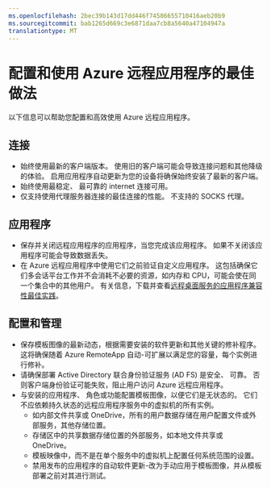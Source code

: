 ```yaml
---
ms.openlocfilehash: 2bec39b143d17dd446f74586655710416aeb20b9
ms.sourcegitcommit: bab1265d669c3e6871daa7cb8a5640a47104947a
translationtype: MT
---
```

<properties
    pageTitle="Azure 的远程应用程序最佳做法"
    description="配置和使用 Azure 远程应用程序的最佳做法。"
    services="remoteapp"
    documentationCenter=""
    authors="lizap"
    manager="mbaldwin" />

<tags
    ms.service="remoteapp"
    ms.workload="compute"
    ms.tgt_pltfrm="na"
    ms.devlang="na"
    ms.topic="article"
    ms.date="08/12/2015" 
    ms.author="elizapo" />

# 配置和使用 Azure 远程应用程序的最佳做法

以下信息可以帮助您配置和高效使用 Azure 远程应用程序。

## 连接


- 始终使用最新的客户端版本。 使用旧的客户端可能会导致连接问题和其他降级的体验。 启用应用程序自动更新为您的设备将确保始终安装了最新的客户端。
- 始终使用最稳定、 最可靠的 internet 连接可用。  
- 仅支持使用代理服务器连接的最佳连接的性能。  不支持的 SOCKS 代理。

## 应用程序


- 保存并关闭远程应用程序的应用程序，当您完成该应用程序。 如果不关闭该应用程序可能会导致数据丢失。
- 在 Azure 远程应用程序中使用它们之前验证自定义应用程序。 这包括确保它们多会话平台工作并不会消耗不必要的资源，如内存和 CPU，可能会使在同一个集合中的其他用户。 有关信息，下载并查看[远程桌面服务的应用程序兼容性最佳实践](http://www.microsoft.com/download/details.aspx?id=18704)。

## 配置和管理


- 保存模板图像的最新动态，根据需要安装的软件更新和其他关键的修补程序。 这将确保随着 Azure RemoteApp 自动-可扩展以满足您的容量，每个实例进行修补。  
- 请确保部署 Active Directory 联合身份验证服务 (AD FS) 是安全、 可靠。 否则客户端身份验证可能失败，阻止用户访问 Azure 远程应用程序。
- 与安装的应用程序、 角色或功能配置模板图像，以便它们是无状态的。 它们不应依赖持久状态的远程应用程序服务中的虚拟机的所有实例。
    - 如内部文件共享或 OneDrive，所有的用户数据存储在用户配置文件或外部服务，其他存储位置。
    - 存储区中的共享数据存储位置的外部服务，如本地文件共享或 OneDrive。
    - 模板映像中，而不是在单个服务中的虚拟机上配置任何系统范围的设置。
    - 禁用发布的应用程序的自动软件更新-改为手动应用于模板图像，并从模板部署之前对其进行测试。
 